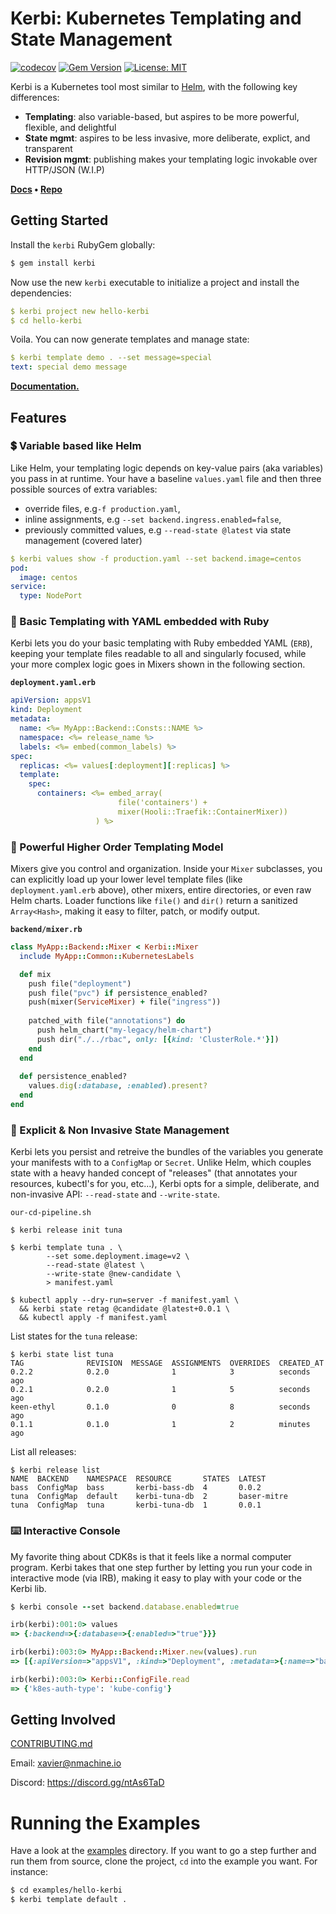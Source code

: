 # Kerbi: Kubernetes Templating and State Management

[![codecov](https://codecov.io/gh/nectar-cs/kerbi/branch/master/graph/badge.svg)](https://codecov.io/gh/nectar-cs/kerbi)
[![Gem Version](https://badge.fury.io/rb/kerbi.svg)](https://badge.fury.io/rb/kerbi)
[![License: MIT](https://img.shields.io/badge/License-MIT-yellow.svg)](https://opensource.org/licenses/MIT)

Kerbi is a Kubernetes tool most similar to [Helm](https://helm.sh/), with the following key differences:
- **Templating**: also variable-based, but aspires to be more powerful, flexible, and delightful
- **State mgmt**: aspires to be less invasive, more deliberate, explict, and transparent
- **Revision mgmt**: publishing makes your templating logic invokable over HTTP/JSON (W.I.P)

**[Docs](https://xavier-9.gitbook.io/untitled/walkthroughs/getting-started) • [Repo](https://github.com/xavier-mt/kerbi)**

## Getting Started

Install the `kerbi` RubyGem globally: 

```bash
$ gem install kerbi
```

Now use the new `kerbi` executable to initialize a project and install the dependencies:

```yaml
$ kerbi project new hello-kerbi
$ cd hello-kerbi
```

Voila. You can now generate templates and manage state:

```yaml
$ kerbi template demo . --set message=special
text: special demo message
```

**[Documentation.](https://xavier-9.gitbook.io/untitled/walkthroughs/getting-started)**

## Features

### 💲 Variable based like Helm

Like Helm, your templating logic depends on key-value pairs (aka variables) you pass in at runtime. 
Your have a baseline `values.yaml` file and then three possible sources of extra variables:
- override files, e.g`-f production.yaml`, 
- inline assignments, e.g `--set backend.ingress.enabled=false`,
- previously committed values, e.g `--read-state @latest` via state management (covered later)

```yaml
$ kerbi values show -f production.yaml --set backend.image=centos
pod:
  image: centos
service:
  type: NodePort
```




### 📜 Basic Templating with YAML embedded with Ruby

Kerbi lets you do your basic templating with Ruby embedded YAML (`ERB`), 
keeping your template files readable to all and singularly focused, 
while your more complex logic goes in Mixers shown in the following section.

**`deployment.yaml.erb`**
```yaml
apiVersion: appsV1
kind: Deployment
metadata:
  name: <%= MyApp::Backend::Consts::NAME %>
  namespace: <%= release_name %>
  labels: <%= embed(common_labels) %>
spec: 
  replicas: <%= values[:deployment][:replicas] %>
  template:
    spec:
      containers: <%= embed_array(
                        file('containers') + 
                        mixer(Hooli::Traefik::ContainerMixer))
                   ) %>
```




### 🚦 Powerful Higher Order Templating Model

Mixers give you control and organization. Inside your `Mixer` subclasses, 
you can explicitly load up your lower level template files (like `deployment.yaml.erb` above), other mixers,
entire directories, or even raw Helm charts. Loader functions like `file()` and `dir()` return a 
sanitized `Array<Hash>`, making it easy to filter, patch, or modify output.

**`backend/mixer.rb`**
```ruby
class MyApp::Backend::Mixer < Kerbi::Mixer
  include MyApp::Common::KubernetesLabels

  def mix
    push file("deployment")
    push file("pvc") if persistence_enabled?
    push(mixer(ServiceMixer) + file("ingress"))
    
    patched_with file("annotations") do
      push helm_chart("my-legacy/helm-chart")
      push dir("./../rbac", only: [{kind: 'ClusterRole.*'}])
    end
  end 
  
  def persistence_enabled?
    values.dig(:database, :enabled).present?
  end
end
```



### 📀 Explicit & Non Invasive State Management

Kerbi lets you persist and retreive the bundles of the variables you generate your manifests 
with to a `ConfigMap` or `Secret`. Unlike Helm, which couples state with a heavy 
handed concept of "releases" (that annotates your resources, kubectl's for you, etc...), Kerbi opts 
for a simple, deliberate, and non-invasive API: `--read-state` and `--write-state`.

`our-cd-pipeline.sh`
```
$ kerbi release init tuna

$ kerbi template tuna . \
        --set some.deployment.image=v2 \
        --read-state @latest \
        --write-state @new-candidate \
        > manifest.yaml

$ kubectl apply --dry-run=server -f manifest.yaml \
  && kerbi state retag @candidate @latest+0.0.1 \
  && kubectl apply -f manifest.yaml  
```

List states for the `tuna` release:
```
$ kerbi state list tuna
TAG              REVISION  MESSAGE  ASSIGNMENTS  OVERRIDES  CREATED_AT
0.2.2            0.2.0              1            3          seconds ago
0.2.1            0.2.0              1            5          seconds ago
keen-ethyl       0.1.0              0            8          seconds ago
0.1.1            0.1.0              1            2          minutes ago
```

List all releases:
```
$ kerbi release list
NAME  BACKEND    NAMESPACE  RESOURCE       STATES  LATEST
bass  ConfigMap  bass       kerbi-bass-db  4       0.0.2
tuna  ConfigMap  default    kerbi-tuna-db  2       baser-mitre
tuna  ConfigMap  tuna       kerbi-tuna-db  1       0.0.1
```


### ⌨️ Interactive Console

My favorite thing about CDK8s is that it feels like a normal computer program. 
Kerbi takes that one step further by letting you run your code in interactive mode (via IRB), 
making it easy to play with your code or the Kerbi lib.

```ruby
$ kerbi console --set backend.database.enabled=true

irb(kerbi):001:0> values
=> {:backend=>{:database=>{:enabled=>"true"}}}

irb(kerbi):003:0> MyApp::Backend::Mixer.new(values).run
=> [{:apiVersion=>"appsV1", :kind=>"Deployment", :metadata=>{:name=>"backend", :namespace=>"default"}, :spec=>"foo"}]

irb(kerbi):003:0> Kerbi::ConfigFile.read
=> {'k8es-auth-type': 'kube-config'}


```

## Getting Involved

[CONTRIBUTING.md](https://github.com/nmachine-io/kerbi/blob/master/CONTRIBUTING.md)

Email: xavier@nmachine.io

Discord: https://discord.gg/ntAs6TaD

# Running the Examples

Have a look at the [examples](https://github.com/nmachine-io/kerbi/tree/master/examples) directory. 
If you want to go a step further and run them from source, clone the project, `cd` into the example you 
want. For instance:

```bash
$ cd examples/hello-kerbi
$ kerbi template default .
```
